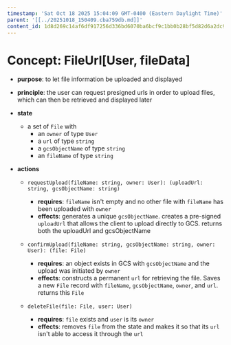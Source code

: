 ```yaml
---
timestamp: 'Sat Oct 18 2025 15:04:09 GMT-0400 (Eastern Daylight Time)'
parent: '[[../20251018_150409.cba759db.md]]'
content_id: 1d8d269c14af6df917256d336bd6070ba6bcf9c1bb0b28bf5d82d6a2dc9a5e88
---
```


# Concept: FileUrl\[User, fileData]

* **purpose**: to let file information be uploaded and displayed

* **principle**: the user can request presigned urls in order to upload files, which can then be retrieved and displayed later

* **state**
  * a set of `File` with
    * an `owner` of type `User`
    * a `url` of type `string`
    * a `gcsObjectName` of type `string`
    * an `fileName` of type `string`

* **actions**
  * `requestUpload(fileName: string, owner: User): (uploadUrl: string, gcsObjectName: string)`
    * **requires**: `fileName` isn't empty and no other file with `fileName` has been uploaded with `owner`
    * **effects**: generates a unique `gcsObjectName`. creates a pre-signed `uploadUrl` that allows the client to upload directly to GCS. returns both the uploadUrl and gcsObjectName

  * `confirmUpload(fileName: string, gcsObjectName: string, owner: User): (file: File)`
    * **requires**: an object exists in GCS with `gcsObjectName` and the upload was initiated by `owner`
    * **effects**: constructs a permanent `url` for retrieving the file. Saves a new `File` record with `fileName`, `gcsObjectName`, `owner`, and `url`. returns this `File`

  * `deleteFile(file: File, user: User)`
    * **requires**: `file` exists and `user` is its `owner`
    * **effects**: removes `file` from the state and makes it so that its `url` isn't able to access it through the `url`
